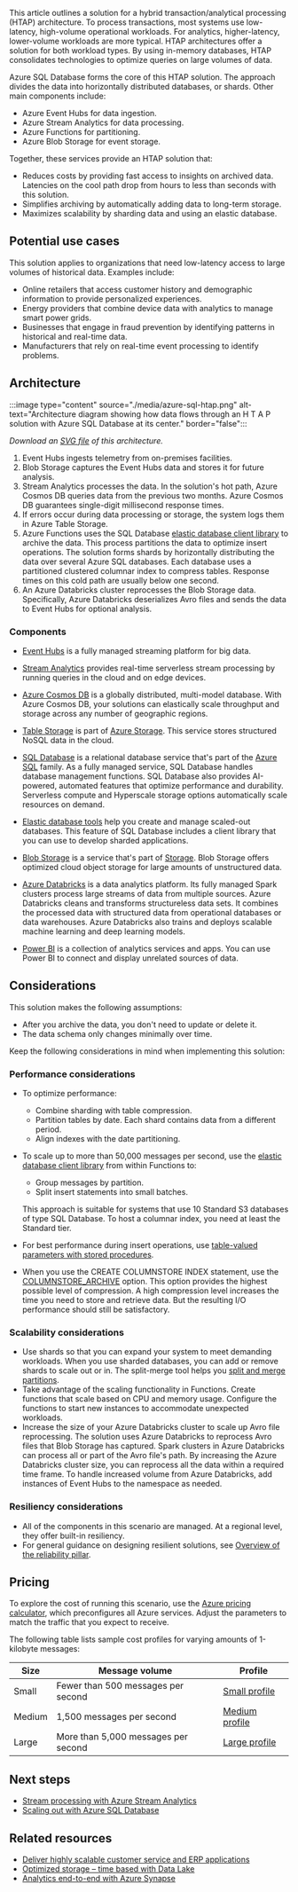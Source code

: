 This article outlines a solution for a hybrid transaction/analytical processing (HTAP) architecture. To process transactions, most systems use low-latency, high-volume operational workloads. For analytics, higher-latency, lower-volume workloads are more typical. HTAP architectures offer a solution for both workload types. By using in-memory databases, HTAP consolidates technologies to optimize queries on large volumes of data.

Azure SQL Database forms the core of this HTAP solution. The approach divides the data into horizontally distributed databases, or shards. Other main components include:

- Azure Event Hubs for data ingestion.
- Azure Stream Analytics for data processing.
- Azure Functions for partitioning.
- Azure Blob Storage for event storage.

Together, these services provide an HTAP solution that:

- Reduces costs by providing fast access to insights on archived data. Latencies on the cool path  drop from hours to less than seconds with this solution.
- Simplifies archiving by automatically adding data to long-term storage.
- Maximizes scalability by sharding data and using an elastic database.

## Potential use cases

This solution applies to organizations that need low-latency access to large volumes of historical data. Examples include:

- Online retailers that access customer history and demographic information to provide personalized experiences.
- Energy providers that combine device data with analytics to manage smart power grids.
- Businesses that engage in fraud prevention by identifying patterns in historical and real-time data.
- Manufacturers that rely on real-time event processing to identify problems.

## Architecture

:::image type="content" source="./media/azure-sql-htap.png" alt-text="Architecture diagram showing how data flows through an H T A P solution with Azure SQL Database at its center." border="false":::

*Download an [SVG file][SVG file of architecture diagram] of this architecture.*

1. Event Hubs ingests telemetry from on-premises facilities.
1. Blob Storage captures the Event Hubs data and stores it for future analysis.
1. Stream Analytics processes the data. In the solution's hot path, Azure Cosmos DB queries data from the previous two months. Azure Cosmos DB guarantees single-digit millisecond response times.
1. If errors occur during data processing or storage, the system logs them in Azure Table Storage.
1. Azure Functions uses the SQL Database [elastic database client library][Building scalable cloud databases] to archive the data. This process partitions the data to optimize insert operations. The solution forms shards by horizontally distributing the data over several Azure SQL databases. Each database uses a partitioned clustered columnar index to compress tables. Response times on this cold path are usually below one second.
1. An Azure Databricks cluster reprocesses the Blob Storage data. Specifically, Azure Databricks deserializes Avro files and sends the data to Event Hubs for optional analysis.

### Components

- [Event Hubs][Event Hubs] is a fully managed streaming platform for big data.

- [Stream Analytics][Azure Stream Analytics] provides real-time serverless stream processing by running queries in the cloud and on edge devices.

- [Azure Cosmos DB][Azure Cosmos DB] is a globally distributed, multi-model database. With Azure Cosmos DB, your solutions can elastically scale throughput and storage across any number of geographic regions.

- [Table Storage][Table storage] is part of [Azure Storage][Azure Storage documentation]. This service stores structured NoSQL data in the cloud.

- [SQL Database][Azure SQL Database] is a relational database service that's part of the [Azure SQL][Azure SQL] family. As a fully managed service, SQL Database handles database management functions. SQL Database also provides AI-powered, automated features that optimize performance and durability. Serverless compute and Hyperscale storage options automatically scale resources on demand.

- [Elastic database tools][Get started with Elastic Database Tools] help you create and manage scaled-out databases. This feature of SQL Database includes a client library that you can use to develop sharded applications.

- [Blob Storage][Azure Blob Storage] is a service that's part of [Storage][Azure Storage documentation]. Blob Storage offers optimized cloud object storage for large amounts of unstructured data.

- [Azure Databricks][Azure Databricks] is a data analytics platform. Its fully managed Spark clusters process large streams of data from multiple sources. Azure Databricks cleans and transforms structureless data sets. It combines the processed data with structured data from operational databases or data warehouses. Azure Databricks also trains and deploys scalable machine learning and deep learning models.

- [Power BI][Power BI] is a collection of analytics services and apps. You can use Power BI to connect and display unrelated sources of data.

## Considerations

This solution makes the following assumptions:

- After you archive the data, you don't need to update or delete it.
- The data schema only changes minimally over time.

Keep the following considerations in mind when implementing this solution:

### Performance considerations

- To optimize performance:

  - Combine sharding with table compression.
  - Partition tables by date. Each shard contains data from a different period.
  - Align indexes with the date partitioning.

- To scale up to more than 50,000 messages per second, use the [elastic database client library][Building scalable cloud databases] from within Functions to:

  - Group messages by partition.
  - Split insert statements into small batches.

  This approach is suitable for systems that use 10 Standard S3 databases of type SQL Database. To host a columnar index, you need at least the Standard tier.

- For best performance during insert operations, use [table-valued parameters with stored procedures][Use Table-Valued Parameters (Database Engine)].
- When you use the CREATE COLUMNSTORE INDEX statement, use the [COLUMNSTORE_ARCHIVE][CREATE COLUMNSTORE INDEX - DATA_COMPRESSION option] option. This option provides the highest possible level of compression. A high compression level increases the time you need to store and retrieve data. But the resulting I/O performance should still be satisfactory.

### Scalability considerations

- Use shards so that you can expand your system to meet demanding workloads. When you use sharded databases, you can add or remove shards to scale out or in. The split-merge tool helps you [split and merge partitions][Deploy a split-merge service to move data between sharded databases].
- Take advantage of the scaling functionality in Functions. Create functions that scale based on CPU and memory usage. Configure the functions to start new instances to accommodate unexpected workloads.
- Increase the size of your Azure Databricks cluster to scale up Avro file reprocessing. The solution uses Azure Databricks to reprocess Avro files that Blob Storage has captured. Spark clusters in Azure Databricks can process all or part of the Avro file's path. By increasing the Azure Databricks cluster size, you can reprocess all the data within a required time frame. To handle increased volume from Azure Databricks, add instances of Event Hubs to the namespace as needed.

### Resiliency considerations

- All of the components in this scenario are managed. At a regional level, they offer built-in resiliency.
- For general guidance on designing resilient solutions, see [Overview of the reliability pillar][Overview of the reliability pillar].

## Pricing

To explore the cost of running this scenario, use the [Azure pricing calculator][Azure pricing calculator], which preconfigures all Azure services. Adjust the parameters to match the traffic that you expect to receive.

The following table lists sample cost profiles for varying amounts of 1-kilobyte messages:

|Size | Message volume | Profile |
|---|---|---|
| Small | Fewer than 500 messages per second | [Small profile][Small cost profile] |
| Medium | 1,500 messages per second | [Medium profile][Medium cost profile] |
| Large | More than 5,000 messages per second | [Large profile][Large cost profile] |

## Next steps

- [Stream processing with Azure Stream Analytics][Stream processing with Azure Stream Analytics]
- [Scaling out with Azure SQL Database][Scaling out with Azure SQL Database]

## Related resources

- [Deliver highly scalable customer service and ERP applications][Deliver highly scalable customer service and ERP applications]
- [Optimized storage – time based with Data Lake][Optimized storage – time based with Data Lake]
- [Analytics end-to-end with Azure Synapse][Analytics end-to-end with Azure Synapse]

[Azure Blob Storage]: https://azure.microsoft.com/services/storage/blobs
[Azure Cosmos DB]: https://azure.microsoft.com/services/cosmos-db
[Azure Databricks]: https://azure.microsoft.com/services/databricks
[Analytics end-to-end with Azure Synapse]: ../dataplate2e/data-platform-end-to-end.yml
[Azure pricing calculator]: https://azure.microsoft.com/pricing/calculator
[Azure SQL]: https://azure.microsoft.com/products/azure-sql
[Azure SQL Database]: https://azure.microsoft.com/products/azure-sql/database
[Azure Storage documentation]: /azure/storage
[Azure Stream Analytics]: https://azure.microsoft.com/services/stream-analytics
[Building scalable cloud databases]: /azure/azure-sql/database/elastic-database-client-library#client-capabilities
[CREATE COLUMNSTORE INDEX - DATA_COMPRESSION option]: /sql/t-sql/statements/create-columnstore-index-transact-sql?view=sql-server-ver15#data_compression--columnstore--columnstore_archive
[Deliver highly scalable customer service and ERP applications]: ../../solution-ideas/articles/erp-customer-service.yml
[Deploy a split-merge service to move data between sharded databases]: /azure/azure-sql/database/elastic-scale-configure-deploy-split-and-merge
[Event Hubs]: https://azure.microsoft.com/services/event-hubs
[Get started with Elastic Database Tools]: /azure/azure-sql/database/elastic-scale-get-started
[Large cost profile]: https://azure.com/e/0d1106de9a5e428a83bcdcb4440e0ea4
[Medium cost profile]: https://azure.com/e/1fafd04b0a3f4896873550e16eef19ab
[Optimized storage – time based with Data Lake]: ../../solution-ideas/articles/optimized-storage-time-based-data-lake.yml
[Overview of the reliability pillar]: ../../framework/resiliency/overview.md
[Power BI]: https://powerbi.microsoft.com
[Scaling out with Azure SQL Database]: /azure/azure-sql/database/elastic-scale-introduction
[Small cost profile]: https://azure.com/e/48812c1a50dd4415a005d8c9bc620a30
[Stream processing with Azure Stream Analytics]: ../../reference-architectures/data/stream-processing-stream-analytics.yml
[SVG file of architecture diagram]: ./media/azure-sql-htap.svg
[Table storage]: https://azure.microsoft.com/services/storage/tables
[Use Table-Valued Parameters (Database Engine)]: /sql/relational-databases/tables/use-table-valued-parameters-database-engine?view=sql-server-ver15#Benefits
